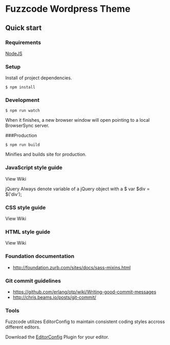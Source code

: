 # Fuzzcode Wordpress Theme

## Quick start

### Requirements

[NodeJS](http://nodejs.org/)

### Setup

Install of project dependencies.

```
$ npm install
```

### Development

```
$ npm run watch
```

When it finishes, a new browser window will open pointing to a local BrowserSync server.

###Production

```
$ npm run build
```

Minifies and builds site for production.

### JavaScript style guide

View Wiki

jQuery
Always denote variable of a jQuery object with a $
var $div = $('div');

### CSS style guide

View Wiki

### HTML style guide

View Wiki

### Foundation documentation

* http://foundation.zurb.com/sites/docs/sass-mixins.html

### Git commit guidelines

* https://github.com/erlang/otp/wiki/Writing-good-commit-messages
* http://chris.beams.io/posts/git-commit/

### Tools

Fuzzcode utilizes EditorConfig to maintain consistent coding styles accross different editors.

Download the [EditorConfig](http://editorconfig.org/) Plugin for your editor.
